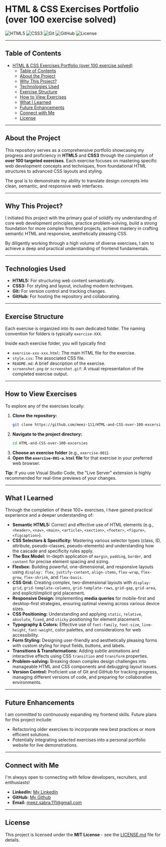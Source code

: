# HTML & CSS Exercises Portfolio (over 100 exercise solved)

![HTML5](https://img.shields.io/badge/HTML5-E34F26?style=for-the-badge&logo=html5&logoColor=white)
![CSS3](https://img.shields.io/badge/CSS3-1572B6?style=for-the-badge&logo=css3&logoColor=white)
![Git](https://img.shields.io/badge/Git-F05032?style=for-the-badge&logo=git&logoColor=white)
![GitHub](https://img.shields.io/badge/GitHub-100000?style=for-the-badge&logo=github&logoColor=white)
![License](https://img.shields.io/badge/License-MIT-yellow.svg)

---

## Table of Contents

- [HTML \& CSS Exercises Portfolio (over 100 exercise solved)](#html--css-exercises-portfolio-over-100-exercise-solved)
  - [Table of Contents](#table-of-contents)
  - [About the Project](#about-the-project)
  - [Why This Project?](#why-this-project)
  - [Technologies Used](#technologies-used)
  - [Exercise Structure](#exercise-structure)
  - [How to View Exercises](#how-to-view-exercises)
  - [What I Learned](#what-i-learned)
  - [Future Enhancements](#future-enhancements)
  - [Connect with Me](#connect-with-me)
  - [License](#license)

---

## About the Project

This repository serves as a comprehensive portfolio showcasing my progress and proficiency in **HTML5** and **CSS3** through the completion of **over 100 targeted exercises**. Each exercise focuses on mastering specific web development concepts and techniques, from foundational HTML structures to advanced CSS layouts and styling.

The goal is to demonstrate my ability to translate design concepts into clean, semantic, and responsive web interfaces.

---

## Why This Project?

I initiated this project with the primary goal of solidify my understanding of core web development principles, practice problem-solving, build a strong foundation for more complex frontend projects, achieve mastery in crafting semantic HTML and responsive, aesthetically pleasing CSS.

By diligently working through a high volume of diverse exercises, I aim to achieve a deep and practical understanding of frontend fundamentals.

---

## Technologies Used

* **HTML5:** For structuring web content semantically.
* **CSS3:** For styling and layout, including modern techniques.
* **Git:** For version control and tracking changes.
* **GitHub:** For hosting the repository and collaborating.

---

## Exercise Structure

Each exercise is organized into its own dedicated folder. The naming convention for folders is typically `exercise-XXX`.

Inside each exercise folder, you will typically find:

* `exercise-xxx-xxx.html`: The main HTML file for the exercise.
* `style.css`: The associated CSS file.
* `README.md`: A brief description of the exercise.
* `screenshot.png` or `screenshot.gif`: A visual representation of the completed exercise output.

---

## How to View Exercises

To explore any of the exercises locally:

1.  **Clone the repository:**
    ```bash
    git clone https://github.com/meez-111/HTML-and-CSS-over-100-excersies.git
    ```
2.  **Navigate to the project directory:**
    ```bash
    cd HTML-and-CSS-over-100-excersies
    ```
3.  **Choose an exercise folder** (e.g., `exercise-001`).
4.  **Open the `exercise-001-a.html` file** for that exercise in your preferred web browser.

**Tip:** If you use Visual Studio Code, the "Live Server" extension is highly recommended for real-time previews of your changes.

---

## What I Learned

Through the completion of these 100+ exercises, I have gained practical experience and a deeper understanding of:

* **Semantic HTML5:** Correct and effective use of HTML elements (e.g., `<header>`, `<nav>`, `<main>`, `<article>`, `<section>`, `<footer>`, `<figure>`, `<figcaption>`).
* **CSS Selectors & Specificity:** Mastering various selector types (class, ID, attribute, pseudo-classes, pseudo-elements) and understanding how the cascade and specificity rules apply.
* **The Box Model:** In-depth application of `margin`, `padding`, `border`, and `content` for precise element spacing and sizing.
* **Flexbox:** Building powerful, one-dimensional, and responsive layouts using `display: flex`, `justify-content`, `align-items`, `flex-wrap`, `flex-grow`, `flex-shrink`, and `flex-basis`.
* **CSS Grid:** Creating complex, two-dimensional layouts with `display: grid`, `grid-template-columns`, `grid-template-rows`, `grid-gap`, `grid-area`, and explicit/implicit grid placement.
* **Responsive Design:** Implementing **media queries** for mobile-first and desktop-first strategies, ensuring optimal viewing across various device sizes.
* **CSS Positioning:** Understanding and applying `static`, `relative`, `absolute`, `fixed`, and `sticky` positioning for element placement.
* **Typography & Colors:** Effective use of `font-family`, `font-size`, `line-height`, `font-weight`, color palettes, and considerations for web accessibility.
* **Form Styling:** Designing user-friendly and aesthetically pleasing forms with custom styling for input fields, buttons, and labels.
* **Transitions & Transformations:** Adding subtle animations and interactive effects using CSS `transition` and `transform` properties.
* **Problem-solving:** Breaking down complex design challenges into manageable HTML and CSS components and debugging layout issues.
* **Version Control:** Proficient use of Git and GitHub for tracking progress, managing different versions of code, and preparing for collaborative environments.

---

## Future Enhancements

I am committed to continuously expanding my frontend skills. Future plans for this project include:

* Refactoring older exercises to incorporate new best practices or more efficient solutions.
* Potentially integrating selected exercises into a personal portfolio website for live demonstrations.

---

## Connect with Me

I'm always open to connecting with fellow developers, recruiters, and enthusiasts!

* **LinkedIn:** [My LinkedIn](https://www.linkedin.com/in/moaz-sabra-3a7565330/)
* **GitHub:** [My Github](https://github.com/meez-111)
* **Email:** meez.sabra.111@gmail.com

---

## License

This project is licensed under the **MIT License** - see the [LICENSE.md](LICENSE.md) file for details.